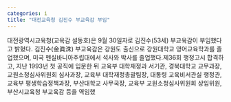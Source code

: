 ```yaml
---
categories: i
title: "대전교육청 김진수 부교육감 부임"
---
```

대전광역시교육청(교육감 설동호)은 9월 30일자로 김진수(53세) 부교육감이 부임했다고 밝혔다. 김진수(金眞洙) 부교육감은 강원도 출신으로 강원대학교 영어교육학과를 졸업했으며, 미국 펜실바니아주립대에서 석사와 박사를 졸업했다.제36회 행정고시 합격하고, 지난 1993년 첫 공직에 입문한 뒤 교육부 대학재정과 서기관, 경북대학교 교무과장, 교원소청심사위원회 심사과장, 교육부 대학재정총괄팀장, 대통령 교육비서관실 행정관, 교육부 평생학습정책과장, 부산대학교 사무국장, 교육부 교원소청심사위원회 상임위원, 부산시교육청 부교육감 등을 역임했